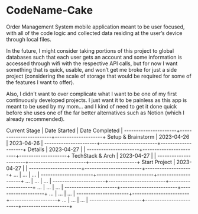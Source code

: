 # CodeName-Cake
Order Management System mobile application meant to be user focused, with all of the code logic and collected data residing at the user’s device through local files.

In the future, I might consider taking portions of this project to global databases such that each user gets an account and some information is accessed through wifi with the respective API calls, but for now I want something that is quick, usable, and won’t get me broke for just a side project (considering the scale of storage that would be required for some of the features I want to offer).

Also, I didn't want to over complicate what I want to be one of my first continuously developed projects. I just want it to be painless as this app is meant to be used by my mom... and I kind of need to get it done quick before she uses one of the far better alternatives such as Notion (which I already recommended).

Current Stage         |      Date Started      |   Date Completed   |
----------------------+------------------------+--------------------+
Setup & Brainstorm    | 2023-04-26             | 2023-04-26         |
----------------------+------------------------+--------------------+
Details               | 2023-04-27             |                    |
----------------------+------------------------+--------------------+
TechStack & Arch      | 2023-04-27             |                    |
----------------------+------------------------+--------------------+
Start Project         | 2023-04-27             |                    |
----------------------+------------------------+--------------------+
...                   | ...                    | ...                |
----------------------+------------------------+--------------------+
...                   | ...                    | ...                |
----------------------+------------------------+--------------------+
...                   | ...                    | ...                |
----------------------+------------------------+--------------------+
...                   | ...                    | ...                |
----------------------+------------------------+--------------------+
...                   | ...                    | ...                |
----------------------+------------------------+--------------------+

